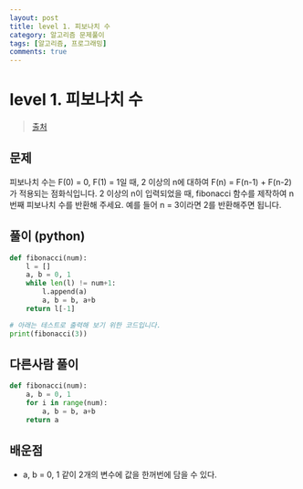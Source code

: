 ```yaml
---
layout: post
title: level 1. 피보나치 수
category: 알고리즘 문제풀이
tags: [알고리즘, 프로그래밍]
comments: true
---
```

# level 1. 피보나치 수
> [출처](http://tryhelloworld.co.kr/challenge_codes/5)

## 문제
피보나치 수는 F(0) = 0, F(1) = 1일 때, 2 이상의 n에 대하여 F(n) = F(n-1) + F(n-2) 가 적용되는 점화식입니다. 2 이상의 n이 입력되었을 때, fibonacci 함수를 제작하여 n번째 피보나치 수를 반환해 주세요. 예를 들어 n = 3이라면 2를 반환해주면 됩니다.

## 풀이 (python)
```python
def fibonacci(num):
    l = []
    a, b = 0, 1
    while len(l) != num+1:
        l.append(a)
        a, b = b, a+b
    return l[-1]

# 아래는 테스트로 출력해 보기 위한 코드입니다.
print(fibonacci(3))
```

## 다른사람 풀이
```python
def fibonacci(num):
    a, b = 0, 1
    for i in range(num):
        a, b = b, a+b
    return a
```

## 배운점
- a, b = 0, 1 같이 2개의 변수에 값을 한꺼번에 담을 수 있다.
